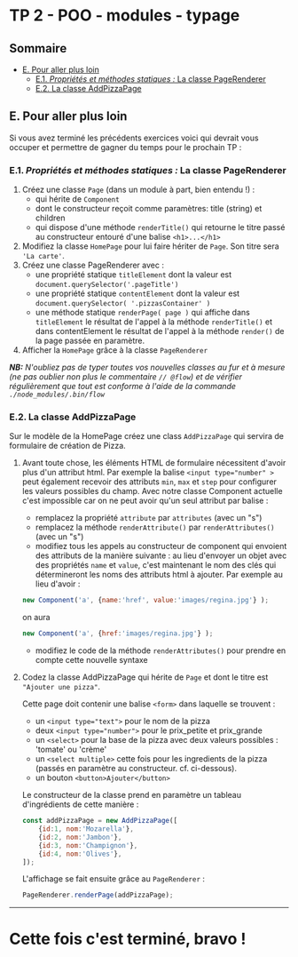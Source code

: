 # TP 2 - POO - modules - typage <!-- omit in toc -->

## Sommaire <!-- omit in toc -->
- [E. Pour aller plus loin](#e-pour-aller-plus-loin)
	- [E.1. *Propriétés et méthodes statiques :* La classe PageRenderer](#e1-propriétés-et-méthodes-statiques--la-classe-pagerenderer)
	- [E.2. La classe AddPizzaPage](#e2-la-classe-addpizzapage)

## E. Pour aller plus loin
Si vous avez terminé les précédents exercices voici qui devrait vous occuper et permettre de gagner du temps pour le prochain TP :
### E.1. *Propriétés et méthodes statiques :* La classe PageRenderer
1. Créez une classe `Page` (dans un module à part, bien entendu !)  :
	- qui hérite de `Component`
	- dont le constructeur reçoit comme paramètres: title (string) et children
	- qui dispose d'une méthode `renderTitle()` qui retourne le titre passé au constructeur entouré d'une balise `<h1>...</h1>`
2. Modifiez la classe `HomePage` pour lui faire hériter de `Page`. Son titre sera `'La carte'`.
3. Créez une classe PageRenderer avec :
	- une propriété statique `titleElement` dont la valeur est `document.querySelector('.pageTitle')`
	- une propriété statique `contentElement` dont la valeur est `document.querySelector( '.pizzasContainer' )`
   - une méthode statique `renderPage( page )` qui affiche dans `titleElement` le résultat de l'appel à la méthode `renderTitle()` et dans contentElement le résultat de l'appel à la méthode `render()` de la page passée en paramètre.
4. Afficher la `HomePage` grâce à la classe `PageRenderer`

***NB:** N'oubliez pas de typer toutes vos nouvelles classes au fur et à mesure (ne pas oublier non plus le commentaire `// @flow`) et de vérifier régulièrement que tout est conforme à l'aide de la commande `./node_modules/.bin/flow`*

### E.2. La classe AddPizzaPage

Sur le modèle de la HomePage créez une class `AddPizzaPage` qui servira de formulaire de création de Pizza.

1. Avant toute chose, les éléments HTML de formulaire nécessitent d'avoir plus d'un attribut html. Par exemple la balise `<input type="number" >` peut également recevoir des attributs `min`, `max` et `step` pour configurer les valeurs possibles du champ. Avec notre classe Component actuelle c'est impossible car on ne peut avoir qu'un seul attribut par balise :
   - remplacez la propriété `attribute` par `attributes` (avec un "s")
   - remplacez la méthode `renderAttribute()` par `renderAttributes()` (avec un "s")
   - modifiez tous les appels au constructeur de component qui envoient des attributs de la manière suivante : au lieu d'envoyer un objet avec des propriétés `name` et `value`, c'est maintenant le nom des clés qui détermineront les noms des attributs html à ajouter. Par exemple au lieu d'avoir :
   ```js
   new Component('a', {name:'href', value:'images/regina.jpg'} );
   ```
   on aura
   ```js
   new Component('a', {href:'images/regina.jpg'} );
   ```
   - modifiez le code de la méthode `renderAttributes()` pour prendre en compte cette nouvelle syntaxe

2. Codez la classe AddPizzaPage qui hérite de `Page` et dont le titre est `"Ajouter une pizza"`.

	Cette page doit contenir une balise `<form>` dans laquelle se trouvent :
	- un `<input type="text">` pour le nom de la pizza
	- deux `<input type="number">` pour le prix_petite et prix_grande
	- un `<select>` pour la base de la pizza avec deux valeurs possibles : 'tomate' ou 'crème'
	- un `<select multiple>` cette fois pour les ingredients de la pizza (passés en paramètre au constructeur. cf. ci-dessous).
	- un bouton `<button>Ajouter</button>`

	Le constructeur de la classe prend en paramètre un tableau d'ingrédients de cette manière :
	```js
	const addPizzaPage = new AddPizzaPage([
		{id:1, nom:'Mozarella'},
		{id:2, nom:'Jambon'},
		{id:3, nom:'Champignon'},
		{id:4, nom:'Olives'},
	]);
	```

	L'affichage se fait ensuite grâce au `PageRenderer` :
	```js
	PageRenderer.renderPage(addPizzaPage);
	```

<hr>

# Cette fois c'est terminé, bravo !